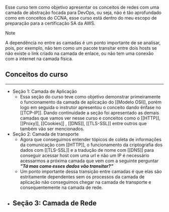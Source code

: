 Esse curso tem como objetivo apresentar os conceitos de redes com uma camada de abstração focada para DevOps, ou seja, não é tão aprofundado como em conceitos do CCNA, esse curso está dentro do meu escopo de preparação para a certificação SA da AWS.

> [!NOTE]
>A dependência no entre as camadas é um ponto importante de se analisar, pois, por exemplo, não tem como um pacote transitar entre dois hosts se não existe o link criado na camada de enlace, ou não tem uma conexão com a internet na camada física.
## Conceitos do curso
---
- Seção 1: Camada de Aplicação
	- Essa seção do curso teve como objetivo demonstrar primeiramente o funcionamento da camada de aplicação do [[Modelo OSI]], porém logo em seguida o instrutor apresentou o conceito dando ênfase no [[TCP-IP]]. Dando continuidade a seção foi apresentado as demais camadas que vamos ver nesse curso e conceitos como o [[HTTP]], [[Proxy]], [[Cookies]] , [[DNS]], [[TLS-SSL]] entre outros que também vão ser mencionados.  
- Seção 2: Camada de transporte
	- Agora que conseguimos entender tópicos de coleta de informações da comunicação com [[HTTP]], o funcionamento da criptografia dos dados com [[TLS-SSL]] e a tradução de nome com [[DNS]] para conseguir acessar host com uma url e não um IP é necessário acessarmos a próxima camada que vem com a seguinte perguntar ***"Tá mas como esses dados vão transitar?"*** 
	- Um ponto importante dessa transição entre camadas é que elas são estritamente dependentes sem os processos da camada de aplicação não conseguimos chegar na camada de transporte e consequentemente na camada de rede. 
- Seção 3: Camada de Rede
	- 








